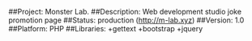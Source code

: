 ##Project: Monster Lab.
##Description: Web development studio joke promotion page
##Status: production (http://m-lab.xyz)
##Version: 1.0
##Platform: PHP
##Libraries:
+gettext
+bootstrap
+jquery